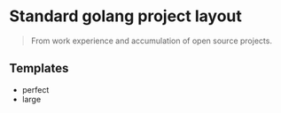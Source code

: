 # Standard golang project layout

> From work experience and accumulation of open source projects.

## Templates
- perfect
- large
